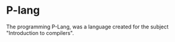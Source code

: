# P-lang
The programming P-Lang, was a language created for the subject "Introduction to compilers".
